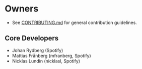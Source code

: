 # Owners

- See [CONTRIBUTING.md](CONTRIBUTING.md) for general contribution guidelines.

## Core Developers

- Johan Rydberg (Spotify)
- Mattias Frånberg (mfranberg, Spotify)
- Nicklas Lundin (nicklasl, Spotify)